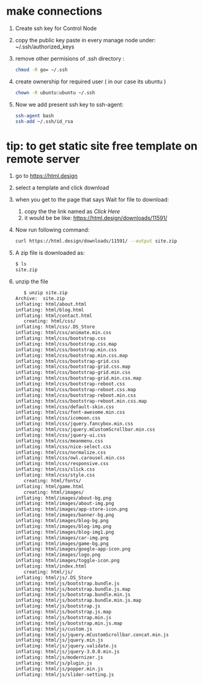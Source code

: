 # make connections

1. Create ssh key for Control Node
2. copy the public key paste in every manage node under:
   ~/.ssh/authorized_keys
3. remove other permisions of .ssh directory :
   ```bash
   chmod -R go= ~/.ssh
   ```
4. create ownership for required user ( in our case its ubuntu )
   ```bash
   chown -R ubuntu:ubuntu ~/.ssh
   ```

5. Now we add present ssh key to ssh-agent:
    ```bash
    ssh-agent bash
    ssh-add ~/.ssh/id_rsa
    ```


# tip: to get static site free template on remote server

1. go to https://html.design
2. select a template and click download
3. when you get to the page that says Wait for file to download:
   1. copy the the link named as *Click Here*
   2. it would be be like: https://html.design/downloads/11591/

4. Now run following command:
   ```bash
   curl https://html.design/downloads/11591/ --output site.zip
   ```
5. A zip file is downloaded as:
   ```bash
   $ ls
   site.zip
   ```
6. unzip the file 
   ```bash
      $ unzip site.zip 
   Archive:  site.zip
   inflating: html/about.html         
   inflating: html/blog.html          
   inflating: html/contact.html       
      creating: html/css/
   inflating: html/css/.DS_Store      
   inflating: html/css/animate.min.css  
   inflating: html/css/bootstrap.css  
   inflating: html/css/bootstrap.css.map  
   inflating: html/css/bootstrap.min.css  
   inflating: html/css/bootstrap.min.css.map  
   inflating: html/css/bootstrap-grid.css  
   inflating: html/css/bootstrap-grid.css.map  
   inflating: html/css/bootstrap-grid.min.css  
   inflating: html/css/bootstrap-grid.min.css.map  
   inflating: html/css/bootstrap-reboot.css  
   inflating: html/css/bootstrap-reboot.css.map  
   inflating: html/css/bootstrap-reboot.min.css  
   inflating: html/css/bootstrap-reboot.min.css.map  
   inflating: html/css/default-skin.css  
   inflating: html/css/font-awesome.min.css  
   inflating: html/css/icomoon.css    
   inflating: html/css/jquery.fancybox.min.css  
   inflating: html/css/jquery.mCustomScrollbar.min.css  
   inflating: html/css/jquery-ui.css  
   inflating: html/css/meanmenu.css   
   inflating: html/css/nice-select.css  
   inflating: html/css/normalize.css  
   inflating: html/css/owl.carousel.min.css  
   inflating: html/css/responsive.css  
   inflating: html/css/slick.css      
   inflating: html/css/style.css      
      creating: html/fonts/
   inflating: html/game.html          
      creating: html/images/
   inflating: html/images/about-bg.png  
   inflating: html/images/about-img.png  
   inflating: html/images/app-store-icon.png  
   inflating: html/images/banner-bg.png  
   inflating: html/images/blog-bg.png  
   inflating: html/images/blog-img.png  
   inflating: html/images/blog-img1.png  
   inflating: html/images/car-img.png  
   inflating: html/images/game-bg.png  
   inflating: html/images/google-app-icon.png  
   inflating: html/images/logo.png    
   inflating: html/images/toggle-icon.png  
   inflating: html/index.html         
      creating: html/js/
   inflating: html/js/.DS_Store       
   inflating: html/js/bootstrap.bundle.js  
   inflating: html/js/bootstrap.bundle.js.map  
   inflating: html/js/bootstrap.bundle.min.js  
   inflating: html/js/bootstrap.bundle.min.js.map  
   inflating: html/js/bootstrap.js    
   inflating: html/js/bootstrap.js.map  
   inflating: html/js/bootstrap.min.js  
   inflating: html/js/bootstrap.min.js.map  
   inflating: html/js/custom.js       
   inflating: html/js/jquery.mCustomScrollbar.concat.min.js  
   inflating: html/js/jquery.min.js   
   inflating: html/js/jquery.validate.js  
   inflating: html/js/jquery-3.0.0.min.js  
   inflating: html/js/modernizer.js   
   inflating: html/js/plugin.js       
   inflating: html/js/popper.min.js   
   inflating: html/js/slider-setting.js  
   ```
